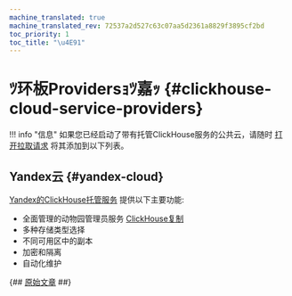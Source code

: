 ```yaml
---
machine_translated: true
machine_translated_rev: 72537a2d527c63c07aa5d2361a8829f3895cf2bd
toc_priority: 1
toc_title: "\u4E91"
---
```


# ﾂ环板Providersｮﾂ嘉ｯ {#clickhouse-cloud-service-providers}

!!! info "信息"
    如果您已经启动了带有托管ClickHouse服务的公共云，请随时 [打开拉取请求](https://github.com/ClickHouse/ClickHouse/edit/master/docs/en/commercial/cloud.md) 将其添加到以下列表。

## Yandex云 {#yandex-cloud}

[Yandex的ClickHouse托管服务](https://cloud.yandex.com/services/managed-clickhouse?utm_source=referrals&utm_medium=clickhouseofficialsite&utm_campaign=link3) 提供以下主要功能:

-   全面管理的动物园管理员服务 [ClickHouse复制](../engines/table-engines/mergetree-family/replication.md)
-   多种存储类型选择
-   不同可用区中的副本
-   加密和隔离
-   自动化维护

{## [原始文章](https://clickhouse.tech/docs/en/commercial/cloud/) ##}
